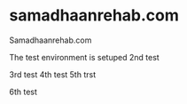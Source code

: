 # samadhaanrehab.com
Samadhaanrehab.com


The  test environment is setuped
2nd test

3rd test
4th test
5th trst

6th test 
